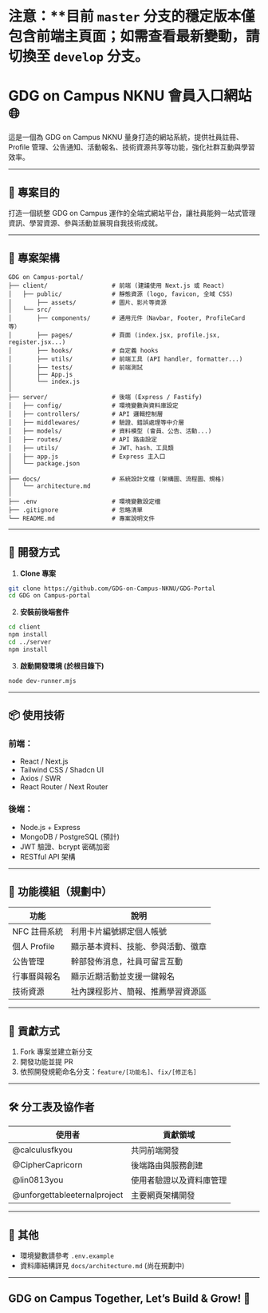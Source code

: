 # 注意：**目前 `master` 分支的穩定版本僅包含前端主頁面；如需查看最新變動，請切換至 `develop` 分支。

# GDG on Campus NKNU 會員入口網站 🌐

這是一個為 GDG on Campus NKNU 量身打造的網站系統，提供社員註冊、Profile 管理、公告通知、活動報名、技術資源共享等功能，強化社群互動與學習效率。

---

## 🚀 專案目的
打造一個統整 GDG on Campus 運作的全端式網站平台，讓社員能夠一站式管理資訊、學習資源、參與活動並展現自我技術成就。

---

## 📁 專案架構

```
GDG on Campus-portal/
├── client/                  # 前端 (建議使用 Next.js 或 React)
│   ├── public/              # 靜態資源 (logo, favicon, 全域 CSS)
│       ├── assets/          # 圖片、影片等資源
│   └── src/
│       ├── components/      # 通用元件（Navbar, Footer, ProfileCard 等）
│       ├── pages/           # 頁面 (index.jsx, profile.jsx, register.jsx...)
│       ├── hooks/           # 自定義 hooks
│       ├── utils/           # 前端工具 (API handler, formatter...)
│       ├── tests/           # 前端測試
│       ├── App.js
│       └── index.js
│
├── server/                  # 後端 (Express / Fastify)
│   ├── config/              # 環境變數與資料庫設定
│   ├── controllers/         # API 邏輯控制層
│   ├── middlewares/         # 驗證、錯誤處理等中介層
│   ├── models/              # 資料模型 (會員、公告、活動...)
│   ├── routes/              # API 路由設定
│   ├── utils/               # JWT、hash、工具類
│   ├── app.js               # Express 主入口
│   └── package.json
│
├── docs/                    # 系統設計文檔 (架構圖、流程圖、規格)
│   └── architecture.md
│
├── .env                     # 環境變數設定檔
├── .gitignore               # 忽略清單
└── README.md                # 專案說明文件
```

---

## 🔧 開發方式

1. **Clone 專案**
```bash
git clone https://github.com/GDG-on-Campus-NKNU/GDG-Portal
cd GDG on Campus-portal
```

2. **安裝前後端套件**
```bash
cd client
npm install
cd ../server
npm install
```

3. **啟動開發環境 (於根目錄下)**
```bash
node dev-runner.mjs
```

---

## 📦 使用技術

### 前端：
- React / Next.js
- Tailwind CSS / Shadcn UI
- Axios / SWR
- React Router / Next Router

### 後端：
- Node.js + Express
- MongoDB / PostgreSQL (預計)
- JWT 驗證、bcrypt 密碼加密
- RESTful API 架構

---

## 📌 功能模組（規劃中）

| 功能             | 說明                                 |
|------------------|--------------------------------------|
| NFC 註冊系統     | 利用卡片編號綁定個人帳號              |
| 個人 Profile     | 顯示基本資料、技能、參與活動、徽章    |
| 公告管理         | 幹部發佈消息，社員可留言互動          |
| 行事曆與報名     | 顯示近期活動並支援一鍵報名            |
| 技術資源         | 社內課程影片、簡報、推薦學習資源區    |

---

## 🤝 貢獻方式

1. Fork 專案並建立新分支  
2. 開發功能並提 PR  
3. 依照開發規範命名分支：`feature/[功能名]`、`fix/[修正名]`  

---

## 🛠 分工表及協作者

| 使用者                               | 貢獻領域                 |
|--------------------------------------|--------------------------|
| @calculusfkyou                       | 共同前端開發             |
| @CipherCapricorn                     | 後端路由與服務創建       |
| @lin0813you                          | 使用者驗證以及資料庫管理 |
| @unforgettableeternalproject         | 主要網頁架構開發         |

---

## 🧪 其他

- 環境變數請參考 `.env.example`  
- 資料庫結構詳見 `docs/architecture.md` (尚在規劃中)  

---

## GDG on Campus Together, Let’s Build & Grow! 🚀
